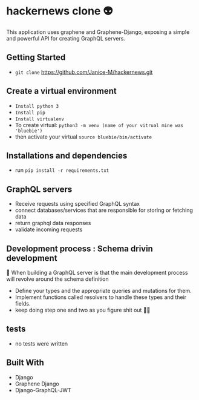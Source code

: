 # hackernews clone :alien:

 This application uses graphene and Graphene-Django, exposing a simple and powerful API for creating GraphQL servers. 
 
 ## Getting Started 

 * `git clone` https://github.com/Janice-M/hackernews.git

 ## Create a virtual environment 
 * `Install python 3`
 * `Install pip`
 * `Install virtualenv`
 * To create virtual: `python3 -m venv (name of your vitrual mine was 'bluebie')`
 * then activate your virtual `source bluebie/bin/activate`

 ## Installations and dependencies 

 * run `pip install -r requirements.txt`


 ## GraphQL servers 
 * Receive requests using specified GraphQL syntax
 * connect databases/services that are responsible for storing or fetching data
 * return graphql data responses
 * validate incoming requests


## Development process : Schema drivin development 

   :dizzy: When building a GraphQL server is that the main development process will revolve around the schema definition

* Define your types and the appropriate queries and mutations for them.
* Implement functions called resolvers to handle these types and their fields.
* keep doing step one and two as you figure shit out :woman_mechanic:

## tests 

* no tests were written

## Built With 

* Django
* Graphene Django
* Django-GraphQL-JWT
